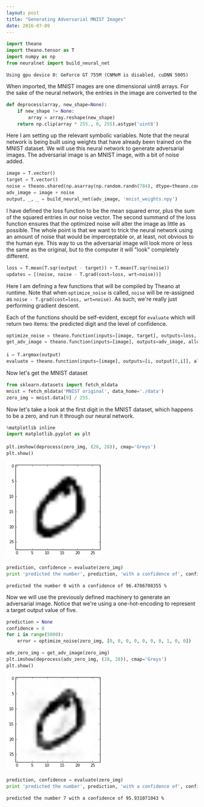 ```yaml
---
layout: post
title: "Generating Adversarial MNIST Images"
date: 2016-07-09
---
```


```python
import theano
import theano.tensor as T
import numpy as np
from neuralnet import build_neural_net
```

    Using gpu device 0: GeForce GT 755M (CNMeM is disabled, cuDNN 5005)


When imported, the MNIST images are one dimensional uint8 arrays. For the sake of the neural network, the entries in the image are converted to the 


```python
def deprocess(array, new_shape=None):
    if new_shape != None:
        array = array.reshape(new_shape)
    return np.clip(array * 255., 0, 255).astype('uint8')
```

Here I am setting up the relevant symbolic variables. Note that the neural network is being built using weights that have already been trained on the MNIST dataset. We will use this neural network to generate adversarial images. The adversarial image is an MNIST image, with a bit of noise added.


```python
image = T.vector()
target = T.vector()
noise = theano.shared(np.asarray(np.random.randn(784), dtype=theano.config.floatX))
adv_image = image + noise
output, _, _ = build_neural_net(adv_image, 'mnist_weights.npy')
```

I have defined the loss function to be the mean squared error, plus the sum of the squared entries in our noise vector. The second summand of the loss function ensures that the optimized noise will alter the image as little as possible. The whole point is that we want to trick the neural network using an amount of noise that would be imperceptable or, at least, not obvious to the human eye. This way to us the adversarial image will look more or less the same as the original, but to the computer it will "look" completely different.


```python
loss = T.mean(T.sqr(output - target)) + T.mean(T.sqr(noise))
updates = [(noise, noise - T.grad(cost=loss, wrt=noise))]
```

Here I am defining a few functions that will be compiled by Theano at runtime. Note that when `optimize_noise` is called, `noise` will be re-assigned as `noise - T.grad(cost=loss, wrt=noise)`. As such, we're really just performing gradient descent.

Each of the functions should be self-evident, except for `evaluate` which will return two items: the predicted digit and the level of confidence.


```python
optimize_noise = theano.function(inputs=[image, target], outputs=loss, updates=updates, allow_input_downcast=True)
get_adv_image = theano.function(inputs=[image], outputs=adv_image, allow_input_downcast=True)

i = T.argmax(output)
evaluate = theano.function(inputs=[image], outputs=[i, output[0,i]], allow_input_downcast=True)
```

Now let's get the MNIST dataset


```python
from sklearn.datasets import fetch_mldata
mnist = fetch_mldata('MNIST original', data_home='./data')
zero_img = mnist.data[0] / 255.
```

Now let's take a look at the first digit in the MNIST dataset, which happens to be a zero, and run it through our neural network.


```python
%matplotlib inline
import matplotlib.pyplot as plt

plt.imshow(deprocess(zero_img, (28, 28)), cmap='Greys')
plt.show()
```


![png](_images/2016-07-09-adversarial-mnist/output_12_0.png)



```python
prediction, confidence = evaluate(zero_img)
print 'predicted the number', prediction, 'with a confidence of', confidence * 100, '%'
```

    predicted the number 0 with a confidence of 96.4786708355 %


Now we will use the previously defined machinery to generate an adversarial image. Notice that we're using a one-hot-encoding to represent a target output value of five.


```python
prediction = None
confidence = 0
for i in range(5000):
    error = optimize_noise(zero_img, [0, 0, 0, 0, 0, 0, 0, 1, 0, 0])
```


```python
adv_zero_img = get_adv_image(zero_img)
plt.imshow(deprocess(adv_zero_img, (28, 28)), cmap='Greys')
plt.show()
```


![png](_images/2016-07-09-adversarial-mnist/output_16_0.png)



```python
prediction, confidence = evaluate(zero_img)
print 'predicted the number', prediction, 'with a confidence of', confidence * 100, '%'
```

    predicted the number 7 with a confidence of 95.931071043 %

